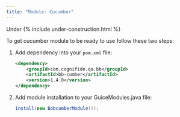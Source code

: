 ```yaml
---
title: "Module: Cucumber"
---
```


Under {% include under-construction.html %}

To get cucumber module to be ready to use follow these two steps:

1. Add dependency into your `pom.xml` file:

    ```xml
    <dependency>
        <groupId>com.cognifide.qa.bb</groupId>
        <artifactId>bb-cumber</artifactId>
        <version>1.4.0</version>
    </dependency>
    ```
2. Add module installation to your GuiceModules.java file:
    ```java
    install(new BobcumberModule());
  
    ```
